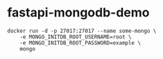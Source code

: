 # fastapi-mongodb-demo



```
docker run -d -p 27017:27017 --name some-mongo \
	-e MONGO_INITDB_ROOT_USERNAME=root \
	-e MONGO_INITDB_ROOT_PASSWORD=example \
	mongo
```